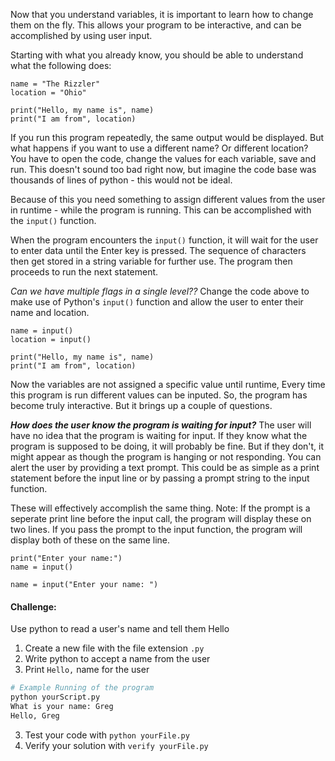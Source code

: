 Now that you understand variables, it is important to learn how to change them on the fly. This allows your program to be interactive, and can be accomplished by using user input. 

Starting with what you already know, you should be able to understand what the following does:
```
name = "The Rizzler"
location = "Ohio"

print("Hello, my name is", name)
print("I am from", location)
```
If you run this program repeatedly, the same output would be displayed. But what happens if you want to use a different name? Or different location? You have to open the code, change the values for each variable, save and run. This doesn't sound too bad right now, but imagine the code base was thousands of lines of python - this would not be ideal.

Because of this you need something to assign different values from the user in runtime - while the program is running. This can be accomplished with the `input()` function.

When the program encounters the `input()` function, it will wait for the user to enter data until the Enter key is pressed. The sequence of characters then get stored in a string variable for further use. The program then proceeds to run the next statement. 

*Can we have multiple flags in a single level??*
Change the code above to make use of Python's `input()` function and allow the user to enter their name and location.
```
name = input()
location = input()

print("Hello, my name is", name)
print("I am from", location)
```
Now the variables are not assigned a specific value until runtime, Every time this program is run different values can be inputed. So, the program has become truly interactive. But it brings up a couple of questions.

***How does the user know the program is waiting for input?***
The user will have no idea that the program is waiting for input. If they know what the program is supposed to be doing, it will probably be fine. But if they don't, it might appear as though the program is hanging or not responding. You can alert the user by providing a text prompt. This could be as simple as a print statement before the input line or by passing a prompt string to the input function.

These will effectively accomplish the same thing. Note: If the prompt is a seperate print line before the input call, the program will display these on two lines. If you pass the prompt to the input function, the program will display both of these on the same line. 
```
print("Enter your name:")
name = input()
  
name = input("Enter your name: ")
```

#### Challenge:
Use python to read a user's name and tell them Hello

1. Create a new file with the file extension `.py`
2. Write python to accept a name from the user
2. Print `Hello,` name for the user
```bash
# Example Running of the program
python yourScript.py
What is your name: Greg
Hello, Greg
```
3. Test your code with `python yourFile.py`
4. Verify your solution with `verify yourFile.py`
